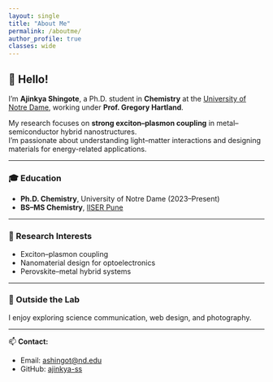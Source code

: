 ```yaml
---
layout: single
title: "About Me"
permalink: /aboutme/
author_profile: true
classes: wide
---
```

<style>
/* make sure parent wrappers can expand */
.page, .page__inner-wrap, .layout--single .page__inner-wrap {
  max-width: 100% !important;
  width: 100% !important;
}

/* initial safe defaults to avoid overlap while JS runs */
.page__content {
  margin-left: 320px !important;
  margin-right: 0 !important;
  width: calc(100% - 340px) !important;
  max-width: 100% !important;
  padding-right: 24px !important;
  box-sizing: border-box !important;
}

/* mobile behaviour */
@media (max-width: 768px) {
  .page__content {
    margin-left: auto !important;
    width: 95% !important;
    padding-right: 0 !important;
  }
}
</style>

<script>
document.addEventListener('DOMContentLoaded', function () {
  // find the author/profile sidebar element (common possible selectors)
  const sidebarSelectors = [
    '.author-profile',      // some themes
    '.page__sidebar',
    '.sidebar',
    '.site-sidebar',
    '.author'
  ];
  let sidebar = null;
  for (const sel of sidebarSelectors) {
    const el = document.querySelector(sel);
    if (el) { sidebar = el; break; }
  }

  // if no sidebar found, nothing to do
  if (!sidebar) return;

  // compute effective width including margins
  const rect = sidebar.getBoundingClientRect();
  const style = window.getComputedStyle(sidebar);
  const marginLeft = parseFloat(style.marginLeft) || 0;
  const marginRight = parseFloat(style.marginRight) || 0;
  const effectiveWidth = Math.ceil(rect.width + marginLeft + marginRight);

  // apply to main content and parent wrappers
  const content = document.querySelector('.page__content') || document.querySelector('.content') || document.querySelector('main');
  const parentWraps = [
    document.querySelector('.page'),
    document.querySelector('.page__inner-wrap'),
    document.querySelector('.layout--single .page__inner-wrap')
  ].filter(Boolean);

  if (content) {
    content.style.marginLeft = effectiveWidth + 'px';
    content.style.marginRight = '0';
    content.style.width = 'calc(100% - ' + (effectiveWidth + 20) + 'px)'; // leave small gap
    content.style.maxWidth = '100%';
    content.style.boxSizing = 'border-box';
  }

  parentWraps.forEach(p => {
    p.style.maxWidth = '100%';
    p.style.width = '100%';
  });

  // Re-run on resize (debounced)
  let t;
  window.addEventListener('resize', function() {
    clearTimeout(t);
    t = setTimeout(function(){
      const rect2 = sidebar.getBoundingClientRect();
      const style2 = window.getComputedStyle(sidebar);
      const eff = Math.ceil(rect2.width + (parseFloat(style2.marginLeft)||0) + (parseFloat(style2.marginRight)||0));
      if (content) {
        content.style.marginLeft = eff + 'px';
        content.style.width = 'calc(100% - ' + (eff + 20) + 'px)';
      }
    }, 120);
  });
});
</script>



## 👋 Hello!

I’m **Ajinkya Shingote**, a Ph.D. student in **Chemistry** at the [University of Notre Dame](https://chemistry.nd.edu/), working under **Prof. Gregory Hartland**.

My research focuses on **strong exciton–plasmon coupling** in metal–semiconductor hybrid nanostructures.  
I’m passionate about understanding light–matter interactions and designing materials for energy-related applications.

---

### 🎓 Education

- **Ph.D. Chemistry**, University of Notre Dame (2023–Present)  
- **BS–MS Chemistry**, [IISER Pune](https://www.iiserpune.ac.in/)

---

### 🔬 Research Interests

- Exciton–plasmon coupling  
- Nanomaterial design for optoelectronics  
- Perovskite–metal hybrid systems

---

### 🌱 Outside the Lab

I enjoy exploring science communication, web design, and photography.

---

📫 **Contact:**  
- Email: ashingot@nd.edu  
- GitHub: [ajinkya-ss](https://github.com/ajinkya-ss)
